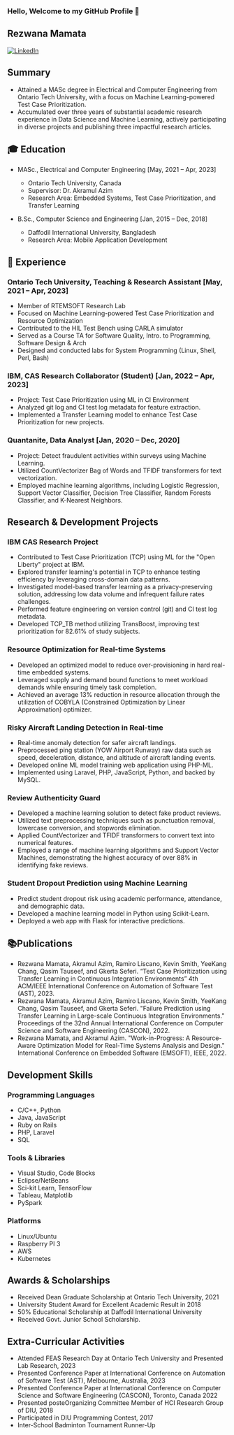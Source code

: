 ### Hello, Welcome to my GitHub Profile 👋

## Rezwana Mamata
[![LinkedIn](https://img.shields.io/badge/LinkedIn-rezwana04-blue)](https://www.linkedin.com/in/rezwana04/)
## Summary
- Attained a MASc degree in Electrical and Computer Engineering from Ontario Tech University, with a focus on Machine Learning-powered Test Case Prioritization.
- Accumulated over three years of substantial academic research experience in Data Science and Machine Learning, actively participating in diverse projects and publishing three impactful research articles.

## 🎓 Education

- MASc., Electrical and Computer Engineering [May, 2021 – Apr, 2023]
  - Ontario Tech University, Canada
  - Supervisor: Dr. Akramul Azim
  - Research Area: Embedded Systems, Test Case Prioritization, and Transfer Learning

- B.Sc., Computer Science and Engineering [Jan, 2015 – Dec, 2018]
  - Daffodil International University, Bangladesh
  - Research Area: Mobile Application Development

## 💼 Experience

### Ontario Tech University, Teaching & Research Assistant [May, 2021 – Apr, 2023]

- Member of RTEMSOFT Research Lab
- Focused on Machine Learning-powered Test Case Prioritization and Resource Optimization
- Contributed to the HIL Test Bench using CARLA simulator
- Served as a Course TA for Software Quality, Intro. to Programming, Software Design & Arch
- Designed and conducted labs for System Programming (Linux, Shell, Perl, Bash)

### IBM, CAS Research Collaborator (Student) [Jan, 2022 – Apr, 2023]

- Project: Test Case Prioritization using ML in CI Environment
- Analyzed git log and CI test log metadata for feature extraction.
- Implemented a Transfer Learning model to enhance Test Case Prioritization for new projects.

### Quantanite, Data Analyst [Jan, 2020 – Dec, 2020]

- Project: Detect fraudulent activities within surveys using Machine Learning.
- Utilized CountVectorizer Bag of Words and TFIDF transformers for text vectorization.
- Employed machine learning algorithms, including Logistic Regression, Support Vector Classifier, Decision Tree Classifier, Random Forests Classifier, and K-Nearest Neighbors.

## Research & Development Projects

### IBM CAS Research Project

- Contributed to Test Case Prioritization (TCP) using ML for the "Open Liberty" project at IBM.
- Explored transfer learning's potential in TCP to enhance testing efficiency by leveraging cross-domain data patterns.
- Investigated model-based transfer learning as a privacy-preserving solution, addressing low data volume and infrequent failure rates challenges.
- Performed feature engineering on version control (git) and CI test log metadata.
- Developed TCP_TB method utilizing TransBoost, improving test prioritization for 82.61% of study subjects.

### Resource Optimization for Real-time Systems

- Developed an optimized model to reduce over-provisioning in hard real-time embedded systems.
- Leveraged supply and demand bound functions to meet workload demands while ensuring timely task completion.
- Achieved an average 13% reduction in resource allocation through the utilization of COBYLA (Constrained Optimization by Linear Approximation) optimizer.

### Risky Aircraft Landing Detection in Real-time

- Real-time anomaly detection for safer aircraft landings.
- Preprocessed ping station (YOW Airport Runway) raw data such as speed, deceleration, distance, and altitude of aircraft landing events.
- Developed online ML model training web application using PHP-ML.
- Implemented using Laravel, PHP, JavaScript, Python, and backed by MySQL.

### Review Authenticity Guard

- Developed a machine learning solution to detect fake product reviews.
- Utilized text preprocessing techniques such as punctuation removal, lowercase conversion, and stopwords elimination.
- Applied CountVectorizer and TFIDF transformers to convert text into numerical features.
- Employed a range of machine learning algorithms and Support Vector Machines, demonstrating the highest accuracy of over 88% in identifying fake reviews.

### Student Dropout Prediction using Machine Learning

- Predict student dropout risk using academic performance, attendance, and demographic data.
- Developed a machine learning model in Python using Scikit-Learn.
- Deployed a web app with Flask for interactive predictions.

## 📚Publications

- Rezwana Mamata, Akramul Azim, Ramiro Liscano, Kevin Smith, YeeKang Chang, Qasim Tauseef, and Gkerta Seferi. “Test Case Prioritization using Transfer Learning in Continuous Integration Environments” 4th ACM/IEEE International Conference on Automation of Software Test (AST), 2023.
- Rezwana Mamata, Akramul Azim, Ramiro Liscano, Kevin Smith, YeeKang Chang, Qasim Tauseef, and Gkerta Seferi. "Failure Prediction using Transfer Learning in Large-scale Continuous Integration Environments." Proceedings of the 32nd Annual International Conference on Computer Science and Software Engineering (CASCON), 2022.
- Rezwana Mamata, and Akramul Azim. "Work-in-Progress: A Resource-Aware Optimization Model for Real-Time Systems Analysis and Design." International Conference on Embedded Software (EMSOFT), IEEE, 2022.

## Development Skills

### Programming Languages

- C/C++, Python
- Java, JavaScript
- Ruby on Rails
- PHP, Laravel
- SQL

### Tools & Libraries

- Visual Studio, Code Blocks
- Eclipse/NetBeans
- Sci-kit Learn, TensorFlow
- Tableau, Matplotlib
- PySpark

### Platforms

- Linux/Ubuntu
- Raspberry PI 3
- AWS
- Kubernetes

## Awards & Scholarships

- Received Dean Graduate Scholarship at Ontario Tech University, 2021
- University Student Award for Excellent Academic Result in 2018
- 50% Educational Scholarship at Daffodil International University
- Received Govt. Junior School Scholarship.

## Extra-Curricular Activities

- Attended FEAS Research Day at Ontario Tech University and Presented Lab Research, 2023
- Presented Conference Paper at International Conference on Automation of Software Test (AST), Melbourne, Australia, 2023
- Presented Conference Paper at International Conference on Computer Science and Software Engineering (CASCON), Toronto, Canada 2022
- Presented posteOrganizing Committee Member of HCI Research Group of DIU, 2018
- Participated in DIU Programming Contest, 2017
- Inter-School Badminton Tournament Runner-Up
